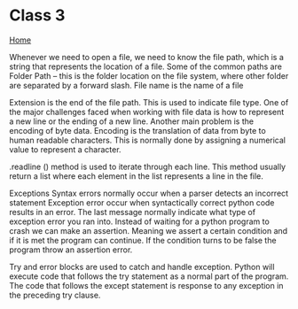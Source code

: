 # Class 3

[Home](https://daviey52.github.io/reading-notes/)

Whenever we need to open a file, we need to know the file path, which is a string that represents the location of a file. Some of the common paths are
Folder Path – this is the folder location on the file system, where other folder are separated by a forward slash.
File name is the name of a file

Extension is the end of the file path. This is used to indicate file type.
One of the major challenges faced when working with file data is how to represent a new line or the ending of  a new line. Another main problem is the encoding of byte data. Encoding is the translation of data from byte to human readable characters. This is normally done by assigning a numerical value to represent a character.

.readline () method is used to iterate through each line. This method usually return a list where each element in the list represents a line in the file.

Exceptions
Syntax errors normally occur when a parser detects an incorrect statement
Exception error occur when syntactically correct python code results in an error. The last message normally indicate what type of exception error you ran into.
Instead of waiting for a python program to crash we can make an assertion. Meaning we assert a certain condition and if it is met the program can continue. If the condition turns to be false the program throw an assertion error.

Try and error blocks are used to catch and handle exception. Python will execute code that follows the try statement as a normal part of the program. The code that follows the except statement is response to any exception in the preceding try clause.
